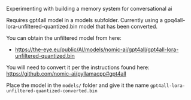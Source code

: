 Experimenting with building a memory system for conversational ai

Requires gpt4all model in a models subfolder. Currently using a gpq4all-lora-unfiltered-quantized.bin model that has been converted.

You can obtain the unfiltered model from here:
- https://the-eye.eu/public/AI/models/nomic-ai/gpt4all/gpt4all-lora-unfiltered-quantized.bin

You will need to convert it per the instructions found here:
https://github.com/nomic-ai/pyllamacpp#gpt4all

Place the model in the `models/` folder and give it the name `gpt4all-lora-unfiltered-quantized-converted.bin`
